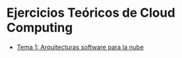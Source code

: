 # Ejercicios Teóricos de Cloud Computing
* [Tema 1: Arquitecturas software para la nube](https://github.com/yoskitar/Cloud-Computing-CC/blob/master/Ejercicios/Ejercicios%20Tema%201.md)
